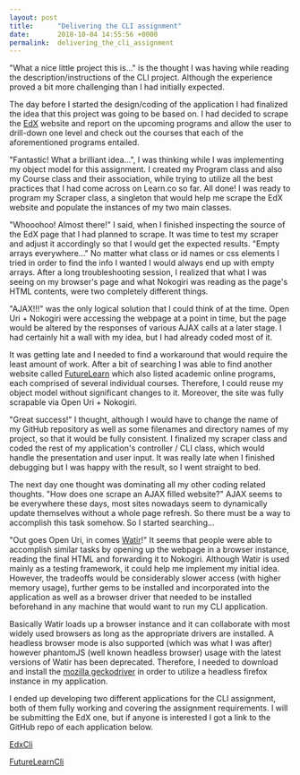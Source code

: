 ```yaml
---
layout: post
title:      "Delivering the CLI assignment"
date:       2018-10-04 14:55:56 +0000
permalink:  delivering_the_cli_assignment
---
```


"What a nice little project this is..." is the thought I was having while reading the description/instructions of the CLI project. Although the experience proved a bit more challenging than I had initially expected.

The day before I started the design/coding of the application I had finalized the idea that this project was going to be based on. I had decided to scrape the [EdX](https://www.edx.org/course/?program=all&availability=starting_soon) website and report on the upcoming programs and allow the user to drill-down one level and check out the courses that each of the aforementioned programs entailed.

"Fantastic! What a brilliant idea...", I was thinking while I was implementing my object model for this assignment. I created my Program class and also my Course class and their association, while trying to utilize all the best practices that I had come across on Learn.co so far. All done! I was ready to program my Scraper class, a singleton that would help me scrape the EdX website and populate the instances of my two main classes.

"Whooohoo! Almost there!" I said, when I finished inspecting the source of the EdX page that I had planned to scrape. It was time to test my scraper and adjust it accordingly so that I would get the expected results. "Empty arrays everywhere..." No matter what class or id names or css elements I tried in order to find the info I wanted I would always end up with empty arrays. After a long troubleshooting session, I realized that what I was seeing on my browser's page and what Nokogiri was reading as the page's HTML contents, were two completely different things.

"AJAX!!!" was the only logical solution that I could think of at the time. Open Uri + Nokogiri were accessing the webpage at a point in time, but the page would be altered by the responses of various AJAX calls at a later stage. I had certainly hit a wall with my idea, but I had already coded most of it.

It was getting late and I needed to find a workaround that would require the least amount of work. After a bit of searching I was able to find another website called [FutureLearn](https://www.futurelearn.com/programs) which also listed academic online programs, each comprised of several individual courses. Therefore, I could reuse my object model without significant changes to it. Moreover, the site was fully scrapable via Open Uri + Nokogiri.

"Great success!" I thought, although I would have to change the name of my GitHub repository as well as some filenames and directory names of my project, so that it would be fully consistent. I finalized my scraper class and coded the rest of my application's controller / CLI class, which would handle the presentation and user input. It was really late when I finished debugging but I was happy with the result, so I went straight to bed.

The next day one thought was dominating all my other coding related thoughts. "How does one scrape an AJAX filled website?" AJAX seems to be everywhere these days, most sites nowadays seem to dynamically update themselves without a whole page refresh. So there must be a way to accomplish this task somehow. So I started searching...

"Out goes Open Uri, in comes [Watir](http://watir.com/)!" It seems that people were able to accomplish similar tasks by opening up the webpage in a browser instance, reading the final HTML and forwarding it to Nokogiri. Although Watir is used mainly as a testing framework, it could help me implement my initial idea. However, the tradeoffs would be considerably slower access (with higher memory usage), further gems to be installed and incorporated into the application as well as a browser driver that needed to be installed beforehand in any machine that would want to run my CLI application. 

Basically Watir loads up a browser instance and it can collaborate with most widely used browsers as long as the appropriate drivers are installed. A headless browser mode is also supported (which was what I was after) however phantomJS (well known headless browser) usage with the latest versions of Watir has been deprecated. Therefore, I needed to download and install the [mozilla geckodriver](https://github.com/mozilla/geckodriver/releases) in order to utilize a headless firefox instance in my application.

I ended up developing two different applications for the CLI assignment, both of them fully working and covering the assignment requirements. I will be submitting the EdX one, but if anyone is interested I got a link to the GitHub repo of each application below.

[EdxCli](https://github.com/kpediad/EdxCli)

[FutureLearnCli](https://github.com/kpediad/FutureLearnCli)

